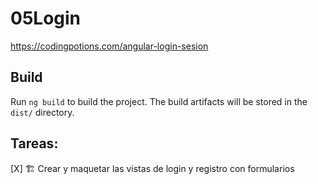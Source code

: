 # 05Login

https://codingpotions.com/angular-login-sesion 

## Build

Run `ng build` to build the project. The build artifacts will be stored in the `dist/` directory. 

## Tareas:
[X] 🏗️ Crear y maquetar las vistas de login y registro con formularios

